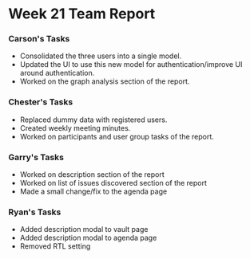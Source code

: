 # Week 21 Team Report

### Carson's Tasks

- Consolidated the three users into a single model.
- Updated the UI to use this new model for authentication/improve UI around authentication.
- Worked on the graph analysis section of the report.

### Chester's Tasks

- Replaced dummy data with registered users.
- Created weekly meeting minutes.
- Worked on participants and user group tasks of the report.

### Garry's Tasks

- Worked on description section of the report
- Worked on list of issues discovered section of the report
- Made a small change/fix to the agenda page 

### Ryan's Tasks

- Added description modal to vault page
- Added description modal to agenda page
- Removed RTL setting
